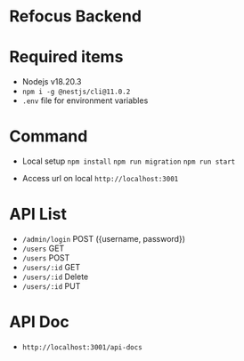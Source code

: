 # Refocus Backend

# Required items

- Nodejs v18.20.3
- `npm i -g @nestjs/cli@11.0.2`
- `.env` file for environment variables

# Command

- Local setup
`npm install`
`npm run migration`
`npm run start`

- Access url on local `http://localhost:3001`

# API List
- `/admin/login` POST ({username, password})
- `/users` GET
- `/users` POST
- `/users/:id` GET
- `/users/:id` Delete
- `/users/:id` PUT


# API Doc

- `http://localhost:3001/api-docs`
